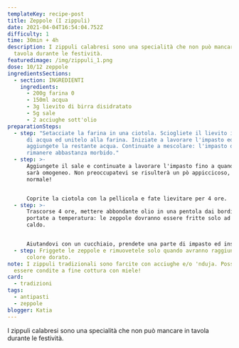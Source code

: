 ```yaml
---
templateKey: recipe-post
title: Zeppole (I zippuli)
date: 2021-04-04T16:54:04.752Z
difficulty: 1
time: 30min + 4h
description: I zippuli calabresi sono una specialità che non può mancare in
  tavola durante le festività.
featuredimage: /img/zippuli_1.png
dose: 10/12 zeppole
ingredientsSections:
  - section: INGREDIENTI
    ingredients:
      - 200g farina 0
      - 150ml acqua
      - 3g lievito di birra disidratato
      - 5g sale
      - 2 acciughe sott'olio
preparationSteps:
  - step: "Setacciate la farina in una ciotola. Sciogliete il lievito in circa 100ml
      di acqua ed unitelo alla farina. Iniziate a lavorare l'impasto ed
      aggiungete la restante acqua. Continuate a mescolare: l'impasto dovra
      rimanere abbastanza morbido."
  - step: >-
      Aggiungete il sale e continuate a lavorare l'impasto fino a quando non
      sarà omogeneo. Non preoccupatevi se risulterà un pò appiccicoso, è
      normale!


      Coprite la ciotola con la pellicola e fate lievitare per 4 ore.
  - step: >-
      Trascorse 4 ore, mettere abbondante olio in una pentola dai bordi alti e
      portate a temperatura: le zeppole dovranno essere fritte solo ad olio ben
      caldo.


      Aiutandovi con un cucchiaio, prendete una parte di impasto ed inserite un pezzettino di acciuga al suo interno. Avvolgete la zeppola più volte su sé stessa, cercando di allungarla.
  - step: Friggete le zeppole e rimuovetele solo quando avranno raggiunto un bel
      colore dorato.
note: I zippuli tradizionali sono farcite con acciughe e/o 'nduja. Possono anche
  essere condite a fine cottura con miele!
card: 
  - tradizioni
tags:
  - antipasti
  - zeppole
blogger: Katia
---
```

I zippuli calabresi sono una specialità che non può mancare in tavola durante le festività.